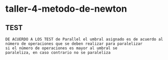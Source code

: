 # taller-4-metodo-de-newton
## TEST
```
DE ACUERDO A LOS TEST de Parallel el umbral asignado es de acuerdo al 
número de operaciones que se deben realizar para paralelizar
si el número de operaciones es mayor al umbral se 
paraleliza, en caso contrario no se paraleliza
```